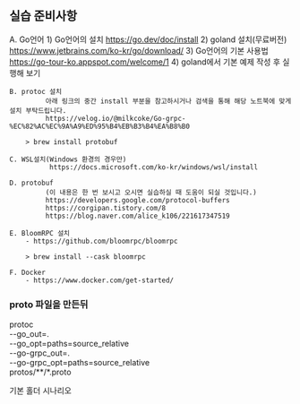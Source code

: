 

## 실습 준비사항
A. Go언어
              1) Go언어의 설치
                  https://go.dev/doc/install
              2) goland 설치(무료버전)
                  https://www.jetbrains.com/ko-kr/go/download/
              3) Go언어의 기본 사용법
                  https://go-tour-ko.appspot.com/welcome/1
              4) goland에서 기본 예제 작성 후 실행해 보기

	B. protoc 설치
             아래 링크의 중간 install 부분을 참고하시거나 검색을 통해 해당 노트북에 맞게 설치 부탁드립니다.
             https://velog.io/@milkcoke/Go-grpc-%EC%82%AC%EC%9A%A9%ED%95%B4%EB%B3%B4%EA%B8%B0

		> brew install protobuf

	C. WSL설치(Windows 환경의 경우만)
              https://docs.microsoft.com/ko-kr/windows/wsl/install

	D. protobuf
             (이 내용은 한 번 보시고 오시면 실습하실 때 도움이 되실 것입니다.)
             https://developers.google.com/protocol-buffers
             https://corgipan.tistory.com/8
             https://blog.naver.com/alice_k106/221617347519

	E. BloomRPC 설치
	    - https://github.com/bloomrpc/bloomrpc

		> brew install --cask bloomrpc

	F. Docker
	    - https://www.docker.com/get-started/

### proto 파일을 만든뒤

protoc \
    --go_out=. \
    --go_opt=paths=source_relative \
    --go-grpc_out=. \
    --go-grpc_opt=paths=source_relative \
    protos/**/*.proto


기본 홀더 시나리오


